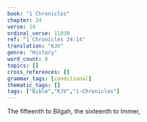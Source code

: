 ```yaml
---
book: "1 Chronicles"
chapter: 24
verse: 14
ordinal_verse: 11030
ref: "1 Chronicles 24:14"
translation: "KJV"
genre: "History"
word_count: 8
topics: []
cross_references: []
grammar_tags: [conditional]
thematic_tags: []
tags: ["Bible","KJV","1-Chronicles"]
---
```

The fifteenth to Bilgah, the sixteenth to Immer,

